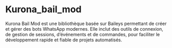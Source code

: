 # Kurona_bail_mod
Kurona Bail Mod est une bibliothèque basée sur Baileys permettant de créer et gérer des bots WhatsApp modernes. Elle inclut des outils de connexion, de gestion de sessions, d’événements et de commandes, pour faciliter le développement rapide et fiable de projets automatisés.
